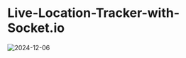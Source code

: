 # Live-Location-Tracker-with-Socket.io
![2024-12-06](https://github.com/user-attachments/assets/2fb7e8f4-06ce-4f1e-9ecb-a11687041b21)
